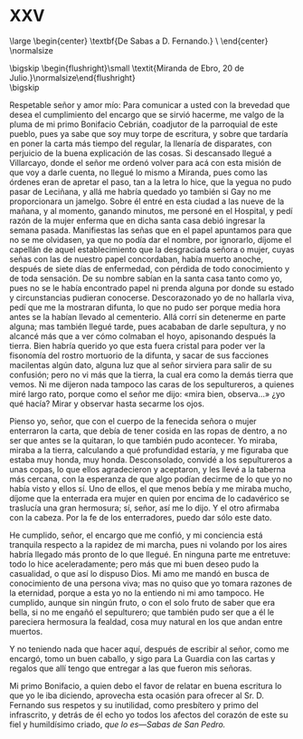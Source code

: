 # XXV

<!--- 
<div> 
  <span style="margin:0 auto;text-indent:0;display:block;text-align:center;font-weight:bold;font-size:larger;">
                De Sabas a D. Fernando.                                <br />
  </span>
</div> 
<p> </p>
-->

\large
\begin{center}
\textbf{De Sabas a D. Fernando.}                                       \\
\end{center}
\normalsize

<!--- 
<div>
  <span style="width:100%;display:block;text-align:right;"> 
                *Miranda de Ebro, 20 de Julio.*
  </span>
</div>
<p> </p>
-->

\bigskip
\begin{flushright}\small \textit{Miranda de Ebro, 20 de Julio.}\normalsize\end{flushright}   
\bigskip

Respetable señor y amor mío: Para comunicar a usted con la brevedad que desea
el cumplimiento del encargo que se sirvió hacerme, me valgo de la pluma de mi
primo Bonifacio Cebrián, coadjutor de la parroquial de este pueblo, pues ya
sabe que soy muy torpe de escritura, y sobre que tardaría en poner la carta más
tiempo del regular, la llenaría de disparates, con perjuicio de la buena
explicación de las cosas. Si descansado llegué a Villarcayo, donde el señor me
ordenó volver para acá con esta misión de que voy a darle cuenta, no llegué lo
mismo a Miranda, pues como las órdenes eran de apretar el paso, tan a la letra
lo hice, que la yegua no pudo pasar de Leciñana, y allá me habría quedado yo
también si Gay no me proporcionara un jamelgo. Sobre él entré en esta ciudad
a las nueve de la mañana, y al momento, ganando minutos, me personé en el
Hospital, y pedí razón de la mujer enferma que en dicha santa casa debió
ingresar la semana pasada. Manifiestas las señas que en el papel apuntamos para
que no se me olvidasen, ya que no podía dar el nombre, por ignorarlo, díjome el
capellán de aquel establecimiento que la desgraciada señora o mujer, cuyas
señas con las de nuestro papel concordaban, había muerto anoche, después de
siete días de enfermedad, con pérdida de todo conocimiento y de toda sensación.
De su nombre sabían en la santa casa tanto como yo, pues no se le había
encontrado papel ni prenda alguna por donde su estado y circunstancias pudieran
conocerse. Descorazonado yo de no hallarla viva, pedí que me la mostraran
difunta, lo que no pudo ser porque media hora antes se la habían llevado al
cementerio. Allá corrí sin detenerme en parte alguna; mas también llegué tarde,
pues acababan de darle sepultura, y no alcancé más que a ver cómo colmaban el
hoyo, apisonando después la tierra. Bien habría querido yo que esta fuera
cristal para poder ver la fisonomía del rostro mortuorio de la difunta, y sacar
de sus facciones macilentas algún dato, alguna luz que al señor sirviera para
salir de su confusión; pero no vi más que la tierra, la cual era como la demás
tierra que vemos. Ni me dijeron nada tampoco las caras de los sepultureros,
a quienes miré largo rato, porque como el señor me dijo: «mira bien, observa…»
¿yo qué hacía? Mirar y observar hasta secarme los ojos.

Pienso yo, señor, que con el cuerpo de la fenecida señora o mujer enterraron la
carta, que debía de tener cosida en las ropas de dentro, a no ser que antes se
la quitaran, lo que también pudo acontecer. Yo miraba, miraba a la tierra,
calculando a qué profundidad estaría, y me figuraba que estaba muy honda, muy
honda. Desconsolado, convidé a los sepultureros a unas copas, lo que ellos
agradecieron y aceptaron, y les llevé a la taberna más cercana, con la
esperanza de que algo podían decirme de lo que yo no había visto y ellos sí.
Uno de ellos, el que menos bebía y me miraba mucho, díjome que la enterrada era
mujer en quien por encima de lo cadavérico se traslucía una gran hermosura; sí,
señor, así me lo dijo. Y el otro afirmaba con la cabeza. Por la fe de los
enterradores, puedo dar sólo este dato.

He cumplido, señor, el encargo que me confió, y mi conciencia está tranquila
respecto a la rapidez de mi marcha, pues ni volando por los aires habría
llegado más pronto de lo que llegué. En ninguna parte me entretuve: todo lo
hice aceleradamente; pero más que mi buen deseo pudo la casualidad, o que así
lo dispuso Dios. Mi amo me mandó en busca de conocimiento de una persona viva;
mas no quiso que yo tomara razones de la eternidad, porque a esta yo no la
entiendo ni mi amo tampoco. He cumplido, aunque sin ningún fruto, o con el solo
fruto de saber que era bella, si no me engañó el sepulturero; que también pudo
ser que a él le pareciera hermosura la fealdad, cosa muy natural en los que
andan entre muertos.

Y no teniendo nada que hacer aquí, después de escribir al señor, como me
encargó, tomo un buen caballo, y sigo para La Guardia con las cartas y regalos
que allí tengo que entregar a las que fueron mis señoras.

Mi primo Bonifacio, a quien debo el favor de relatar en buena escritura lo que
yo le iba diciendo, aprovecha esta ocasión para ofrecer al Sr. D. Fernando sus
respetos y su inutilidad, como presbítero y primo del infrascrito, y detrás de
él echo yo todos los afectos del corazón de este su fiel y humildísimo criado,
*que lo es*—*Sabas de San Pedro.*
